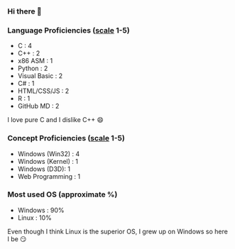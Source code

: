 ### Hi there 👋

### Language Proficiencies ([scale](https://github.com/Volkanite/Volkanite/blob/main/proficiencies.md) 1-5)
- C : 4
- C++ : 2
- x86 ASM : 1
- Python : 2
- Visual Basic : 2
- C# : 1
- HTML/CSS/JS : 2
- R : 1
- GitHub MD : 2

I love pure C and I dislike C++ 😄

### Concept Proficiencies ([scale](https://github.com/Volkanite/Volkanite/blob/main/proficiencies.md) 1-5)
- Windows (Win32) : 4
- Windows (Kernel) : 1
- Windows (D3D): 1
- Web Programming : 1

### Most used OS (approximate %)
- Windows : 90%
- Linux : 10%

Even though I think Linux is the superior OS, I grew up on Windows so here I be 😏

<!--
**Volkanite/Volkanite** is a ✨ _special_ ✨ repository because its `README.md` (this file) appears on your GitHub profile.

Here are some ideas to get you started:

- 🔭 I’m currently working on ...
- 🌱 I’m currently learning ...
- 👯 I’m looking to collaborate on ...
- 🤔 I’m looking for help with ...
- 💬 Ask me about ...
- 📫 How to reach me: ...
- 😄 Pronouns: ...
- ⚡ Fun fact: ...
-->
